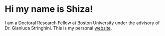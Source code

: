 # Hi my name is Shiza!
I am a Doctoral Research Fellow at Boston University under the advisory of Dr. Gianluca Stringhini. This is my personal [website](theshizaali.github.io).
